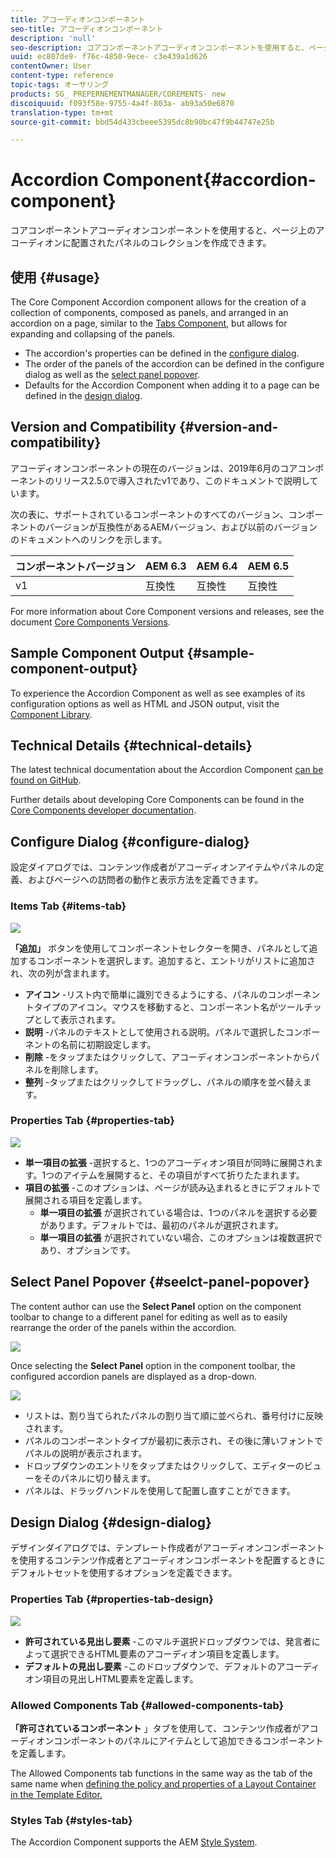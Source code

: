 ```yaml
---
title: アコーディオンコンポーネント
seo-title: アコーディオンコンポーネント
description: 'null'
seo-description: コアコンポーネントアコーディオンコンポーネントを使用すると、ページ上のアコーディオンに配置されたパネルのコレクションを作成できます。
uuid: ec807de9- f76c-4850-9ece- c3e439a1d626
contentOwner: User
content-type: reference
topic-tags: オーサリング
products: SG_ PREPERNEMENTMANAGER/COREMENTS- new
discoiquuid: f093f58e-9755-4a4f-803a- ab93a50e6870
translation-type: tm+mt
source-git-commit: bbd54d433cbeee5395dc8b90bc47f9b44747e25b

---
```



# Accordion Component{#accordion-component}

コアコンポーネントアコーディオンコンポーネントを使用すると、ページ上のアコーディオンに配置されたパネルのコレクションを作成できます。

## 使用 {#usage}

The Core Component Accordion component allows for the creation of a collection of components, composed as panels, and arranged in an accordion on a page, similar to the [Tabs Component](tabs.md), but allows for expanding and collapsing of the panels.

* The accordion&#39;s properties can be defined in the [configure dialog](#configure-dialog).
* The order of the panels of the accordion can be defined in the configure dialog as well as the [select panel popover](#select-planel.md).
* Defaults for the Accordion Component when adding it to a page can be defined in the [design dialog](#design-dialog).

## Version and Compatibility {#version-and-compatibility}

アコーディオンコンポーネントの現在のバージョンは、2019年6月のコアコンポーネントのリリース2.5.0で導入されたv1であり、このドキュメントで説明しています。

次の表に、サポートされているコンポーネントのすべてのバージョン、コンポーネントのバージョンが互換性があるAEMバージョン、および以前のバージョンのドキュメントへのリンクを示します。

| コンポーネントバージョン | AEM 6.3 | AEM 6.4 | AEM 6.5 |
|--- |--- |--- |---|
| v1 | 互換性 | 互換性 | 互換性 |

For more information about Core Component versions and releases, see the document [Core Components Versions](versions.md).

## Sample Component Output {#sample-component-output}

To experience the Accordion Component as well as see examples of its configuration options as well as HTML and JSON output, visit the [Component Library](http://opensource.adobe.com/aem-core-wcm-components/library/accordion.html).

## Technical Details {#technical-details}

The latest technical documentation about the Accordion Component [can be found on GitHub](https://github.com/adobe/aem-core-wcm-components/tree/master/content/src/content/jcr_root/apps/core/wcm/components/accordion/v1/accordion).

Further details about developing Core Components can be found in the [Core Components developer documentation](developing.md).

## Configure Dialog {#configure-dialog}

設定ダイアログでは、コンテンツ作成者がアコーディオンアイテムやパネルの定義、およびページへの訪問者の動作と表示方法を定義できます。

### Items Tab {#items-tab}

![](assets/screen-shot-2019-06-21-08.26.38.png)

**「追加」** ボタンを使用してコンポーネントセレクターを開き、パネルとして追加するコンポーネントを選択します。追加すると、エントリがリストに追加され、次の列が含まれます。

* **アイコン** -リスト内で簡単に識別できるようにする、パネルのコンポーネントタイプのアイコン。マウスを移動すると、コンポーネント名がツールチップとして表示されます。
* **説明** -パネルのテキストとして使用される説明。パネルで選択したコンポーネントの名前に初期設定します。
* **削除** -をタップまたはクリックして、アコーディオンコンポーネントからパネルを削除します。
* **整列** -タップまたはクリックしてドラッグし、パネルの順序を並べ替えます。

### Properties Tab {#properties-tab}

![](assets/screen-shot-2019-06-21-08.26.53.png)

* **単一項目の拡張** -選択すると、1つのアコーディオン項目が同時に展開されます。1つのアイテムを展開すると、その項目がすべて折りたたまれます。
* **項目の拡張** -このオプションは、ページが読み込まれるときにデフォルトで展開される項目を定義します。
   * **単一項目の拡張** が選択されている場合は、1つのパネルを選択する必要があります。デフォルトでは、最初のパネルが選択されます。
   * **単一項目の拡張** が選択されていない場合、このオプションは複数選択であり、オプションです。

## Select Panel Popover {#seelct-panel-popover}

The content author can use the **Select Panel** option on the component toolbar to change to a different panel for editing as well as to easily rearrange the order of the panels within the accordion.

![](assets/screen-shot-2019-06-21-08.49.36.png)

Once selecting the **Select Panel** option in the component toolbar, the configured accordion panels are displayed as a drop-down.

![](assets/screen-shot-2019-06-21-08.52.14.png)

* リストは、割り当てられたパネルの割り当て順に並べられ、番号付けに反映されます。
* パネルのコンポーネントタイプが最初に表示され、その後に薄いフォントでパネルの説明が表示されます。
* ドロップダウンのエントリをタップまたはクリックして、エディターのビューをそのパネルに切り替えます。
* パネルは、ドラッグハンドルを使用して配置し直すことができます。

## Design Dialog {#design-dialog}

デザインダイアログでは、テンプレート作成者がアコーディオンコンポーネントを使用するコンテンツ作成者とアコーディオンコンポーネントを配置するときにデフォルトセットを使用するオプションを定義できます。

### Properties Tab {#properties-tab-design}

![](assets/screen-shot-2019-06-21-08.58.11.png)

* **許可されている見出し要素** -このマルチ選択ドロップダウンでは、発言者によって選択できるHTML要素のアコーディオン項目を定義します。
* **デフォルトの見出し要素** -このドロップダウンで、デフォルトのアコーディオン項目の見出しHTML要素を定義します。

### Allowed Components Tab {#allowed-components-tab}

**「許可されているコンポーネント** 」タブを使用して、コンテンツ作成者がアコーディオンコンポーネントのパネルにアイテムとして追加できるコンポーネントを定義します。

The Allowed Components tab functions in the same way as the tab of the same name when [defining the policy and properties of a Layout Container in the Template Editor.](https://helpx.adobe.com/experience-manager/6-5/sites/authoring/using/templates.html)

### Styles Tab {#styles-tab}

The Accordion Component supports the AEM [Style System](authoring.md#component-styling).
